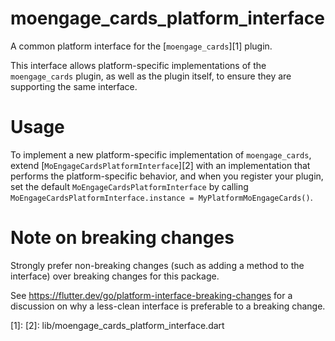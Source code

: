 # moengage_cards_platform_interface

A common platform interface for the [`moengage_cards`][1] plugin.

This interface allows platform-specific implementations of the `moengage_cards`
plugin, as well as the plugin itself, to ensure they are supporting the
same interface.

# Usage

To implement a new platform-specific implementation of `moengage_cards`, extend
[`MoEngageCardsPlatformInterface`][2] with an implementation that performs the
platform-specific behavior, and when you register your plugin, set the default
`MoEngageCardsPlatformInterface` by calling
`MoEngageCardsPlatformInterface.instance = MyPlatformMoEngageCards()`.

# Note on breaking changes

Strongly prefer non-breaking changes (such as adding a method to the interface)
over breaking changes for this package.

See https://flutter.dev/go/platform-interface-breaking-changes for a discussion
on why a less-clean interface is preferable to a breaking change.

[1]: 
[2]: lib/moengage_cards_platform_interface.dart